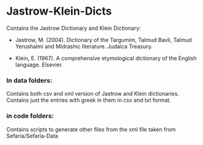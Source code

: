 # Jastrow-Klein-Dicts
Contains the Jastrow Dictionary and Klein Dictionary:

- Jastrow, M. (2004). Dictionary of the Targumim, Talmud Bavli, Talmud Yerushalmi and Midrashic literature. Judaica Treasury. 

- Klein, E. (1967). A comprehensive etymological dictionary of the English language. Elsevier. 

### In data folders:
  Contains both csv and xml version of Jastrow and Klein dictionaries.
  Contains just the entries with greek in them in csv and txt format.

### in code folders:
  Contains scripts to generate other files from the xml file taken from
  Sefaria/Sefaria-Data

